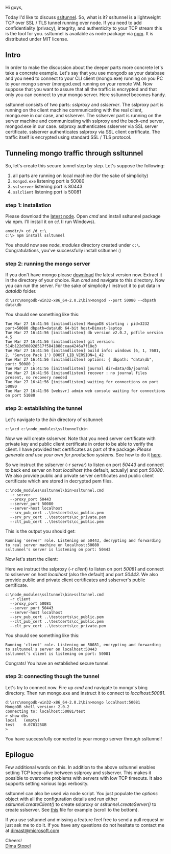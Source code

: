 Hi guys,

Today I'd like to discuss [ssltunnel](https://github.com/anodejs/node-ssltunnel). So, what is it? ssltunnel is a lightweight TCP over SSL / TLS tunnel running over node. If you need to add confidentiality (privacy), integrity, and authenticity to your TCP stream this is the tool for you. ssltunnel is available as node package via [npm](http://search.npmjs.org/#/ssltunnel). It is distributed under MIT license. 

## Intro

In order to make the discussion about the deeper parts more concrete let's take a concrete example. Let's say that you use mongodb as your database and you need to connect to your CLI client (mongo.exe) running on you PC to your mongo server (mongod.exe) running on your remote VM. Now suppose that you want to assure that all the traffic is encrypted and that only you can connect to your mongo server. Here ssltunnel becomes handy.

ssltunnel consists of two parts: *sslproxy* and *sslserver*. The sslproxy part is running on the client machine communicating with the real client, mongo.exe in our case, and sslserver. The sslserver part is running on the server machine and communicating with sslproxy and the back-end server, mongod.exe in our case. sslproxy authenticates sslserver via SSL server certificate. sslserver authenticates sslproxy via SSL client certificate. The traffic itself is encrypted using standard SSL / TLS protocol.


## Tunneling mongo traffic through ssltunnel

So, let's create this secure tunnel step by step. Let's suppose the following:

 1. all parts are running on local machine (for the sake of simplicity)
 2. `mongod.exe` listening port is 50080
 3. `sslserver` listening port is 80443
 4. `sslclient` listening port is 50081


### step 1: installation

Please download the [latest node](http://nodejs.org/#download). Open *cmd* and install ssltunnel package via npm. I'll install it on c:\ (I run Windows).

```
anydir/> cd /d c:\
c:\> npm install ssltunnel
```

You should now see *node_modules* directory created under `c:\`. Congratulations, you've successfully install 
ssltunnel :)

### step 2: running the mongo server

If you don't have mongo please [download](http://www.mongodb.org/downloads) the latest version now. 
Extract it in the directory of your choice. Run *cmd* and navigate to this directory. Now you can run the server. 
For the sake of simplicity I instruct it to put data in *data\db* folder.

```
d:\src\mongodb-win32-x86_64-2.0.2\bin>mongod --port 50080 --dbpath data\db
```

You should see something like this:

```
Tue Mar 27 16:41:56 [initandlisten] MongoDB starting : pid=3232 port=50080 dbpath=data\db 64-bit host=Dimast-laptop
Tue Mar 27 16:41:56 [initandlisten] db version v2.0.2, pdfile version 4.5
Tue Mar 27 16:41:56 [initandlisten] git version: 514b122d308928517f5841888ceaa4246a7f18e3
Tue Mar 27 16:41:56 [initandlisten] build info: windows (6, 1, 7601, 2, 'Service Pack 1') BOOST_LIB_VERSION=1_42
Tue Mar 27 16:41:56 [initandlisten] options: { dbpath: "data\db", port: 50080 }
Tue Mar 27 16:41:56 [initandlisten] journal dir=data/db/journal
Tue Mar 27 16:41:56 [initandlisten] recover : no journal files present, no recovery needed
Tue Mar 27 16:41:56 [initandlisten] waiting for connections on port 50080
Tue Mar 27 16:41:56 [websvr] admin web console waiting for connections on port 51080
```

### step 3: establishing the tunnel

Let's navigate to the *bin* directory of ssltunnel:

```
c:\>cd c:\node_modules\ssltunnel\bin
```

Now we will create sslserver. Note that you need server certificate with private key and public client certificate 
in order to be able to verify the client. I have provided test certificates as part of the package. 
*Please generate and use your own for production systems*. 
See how to do it [here](https://github.com/anodejs/node-ssltunnel). 

So we instruct the sslserver (*-r server*) to listen on port *50443* and connect to back end server on 
host *localhost* (the default, actually) and port *50080*. We also provide public and private server certificates
and public client certificate which are stored in decrypted pem files. 

```
c:\node_modules\ssltunnel\bin>ssltunnel.cmd 
  -r server 
  --proxy_port 50443 
  --server_port 50080 
  --server-host localhost 
  --srv_pub_cert ..\testcerts\sc_public.pem 
  --srv_prv_cert ..\testcerts\sc_private.pem 
  --clt_pub_cert ..\testcerts\cc_public.pem
```

This is the output you should get:

```
Running 'server' role. Listening on 50443, decrypting and forwarding to real server machine on localhost:50080
ssltunnel's server is listening on port: 50443
```

Now let's start the client:

Here we instruct the sslproxy (*-r client*) to listen on port *50081* and connect to sslserver on 
host *localhost* (also the default) and port *50443*. We also provide public and private client certificates and 
sslserver's public certificate.

```
c:\node_modules\ssltunnel\bin>ssltunnel.cmd 
  -r client 
  --proxy_port 50081 
  --server_port 50443 
  --server-host localhost 
  --srv_pub_cert ..\testcerts\sc_public.pem 
  --clt_pub_cert ..\testcerts\cc_public.pem 
  --clt_prv_cert ..\testcerts\cc_private.pem
```

You should see something like this:

```
Running 'client' role. Listening on 50081, encrypting and forwarding to ssltunnel's server on localhost:50443
ssltunnel's client is listening on port: 50081
```

Congrats! You have an established secure tunnel. 

### step 3: connecting though the tunnel

Let's try to connect now. Fire up *cmd* and navigate to mongo's bing directory. Then run mongo.exe and instruct 
it to connect to *localhost:50081*.

```
d:\src\mongodb-win32-x86_64-2.0.2\bin>mongo localhost:50081
MongoDB shell version: 2.0.2
connecting to: localhost:50081/test
> show dbs
local   (empty)
test    0.078125GB
>
```

You have successfully connected to your mongo server through ssltunnel!

## Epilogue

Few additional words on this. In addition to the above ssltunnel enables setting TCP keep-alive between sslproxy and sslserver. This makes it possible to overcome problems with servers with low TCP timeouts. It also supports setting various logs verbosity. 

ssltunnel can also be used via node script. You just populate the *options* object with all the configuration details and run either *ssltunnel.createClient()* to create sslproxy or *ssltunnel.createServer()* to create sslserver. See [this](https://github.com/anodejs/node-ssltunnel/blob/master/bin/run_ssltunnel.js) file for example (scroll to the bottom).


If you use ssltunnel and missing a feature feel free to send a pull request or just ask me to do it. If you have any questions do not hesitate to contact me at dimast@microsoft.com

Cheers!  
[Dima Stopel](https://github.com/dimastopel)